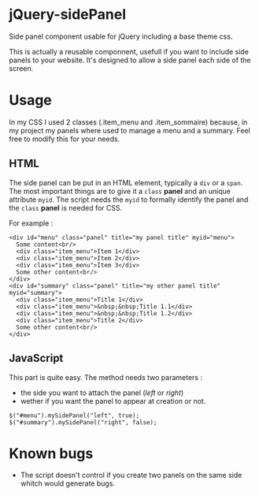 # jQuery-sidePanel
Side panel component usable for jQuery including a base theme css.

This is actually a reusable componnent, usefull if you want to include side panels to your website. 
It's designed to allow a side panel each side of the screen.

# Usage

In my CSS I used 2 classes (.item_menu and .item_sommaire) because, in my project my panels where used to manage a menu and a summary. Feel free to modify this for your needs.

## HTML

The side panel can be put in an HTML element, typically a `div` or a `span`.
The most important things are to give it a `class` **panel** and an unique attribute `myid`.
The script needs the `myid` to formally identify the panel and the `class` **panel** is needed for CSS.

For example :

```
<div id="menu" class="panel" title="my panel title" myid="menu">
  Some content<br/>
  <div class="item_menu">Item 1</div>
  <div class="item_menu">Item 2</div>
  <div class="item_menu">Item 3</div>
  Some other content<br/>
</div>
<div id="summary" class="panel" title="my other panel title" myid="summary">
  <div class="item_menu">Title 1</div>
  <div class="item_menu">&nbsp;&nbsp;Title 1.1</div>
  <div class="item_menu">&nbsp;&nbsp;Title 1.2</div>
  <div class="item_menu">Title 2</div>
  Some other content<br/>
</div>
```

## JavaScript

This part is quite easy. 
The method needs two parameters : 
* the side you want to attach the panel (*left* or *right*)
* wether if you want the panel to appear at creation or not.

```
$("#menu").mySidePanel("left", true);
$("#summary").mySidePanel("right", false);
```

# Known bugs

* The script doesn't control if you create two panels on the same side whitch would generate bugs.
